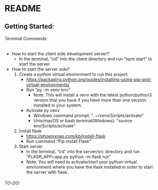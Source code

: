 # README
## Getting Started:
###### Terminal Commands:
* How to start the client side development server?
    * In the terminal, “cd” into the client directory and run “npm start” to start the server.
* How to start the server side?
    1. Create a python virtual environment to run this project
        * https://packaging.python.org/guides/installing-using-pip-and-virtual-environments/
        * Run “py -m venv env”
            * Note: This will install a venv with the latest python/python3 version that you have if you have more than one version installed in your system.
        * Activate py venv
            * Windows command prompt: “. ~/venv/Scripts/activate”
            * Unix/macOS or bash terminal(Windows): "source env/Scripts/activate"
    2. Install flask
        * https://phoenixnap.com/kb/install-flask
        * Run command “Pip install Flask”
    3. Start server
        * In the terminal, “cd” into the server/src directory and run “FLASK_APP=app.py python -m flask run”
        * Note: You will need to activate/start your python virtual environment where you have the flask installed in order to start the server with flask.


###### TO-DO: